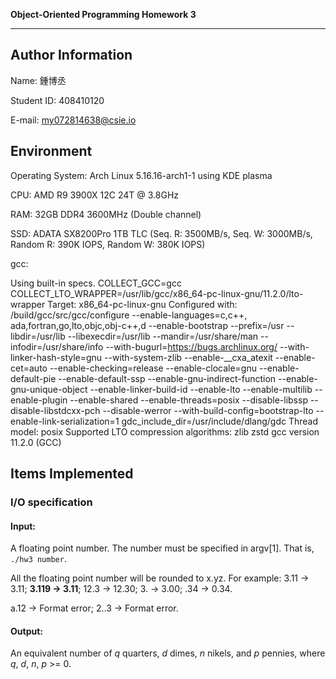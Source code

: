 **Object-Oriented Programming Homework 3**

---
## Author Information

Name: 鍾博丞

Student ID: 408410120

E-mail: my072814638@csie.io



## Environment

Operating System: Arch Linux 5.16.16-arch1-1 using KDE plasma

CPU: AMD R9 3900X 12C 24T @ 3.8GHz

RAM: 32GB DDR4 3600MHz (Double channel)

SSD: ADATA SX8200Pro 1TB TLC (Seq. R: 3500MB/s, Seq. W: 3000MB/s, Random R: 390K IOPS, Random W: 380K IOPS)

gcc: 

Using built-in specs. 
COLLECT_GCC=gcc 
COLLECT_LTO_WRAPPER=/usr/lib/gcc/x86_64-pc-linux-gnu/11.2.0/lto-wrapper 
Target: x86_64-pc-linux-gnu 
Configured with: /build/gcc/src/gcc/configure --enable-languages=c,c++, ada,fortran,go,lto,objc,obj-c++,d --enable-bootstrap --prefix=/usr --libdir=/usr/lib --libexecdir=/usr/lib --mandir=/usr/share/man --infodir=/usr/share/info --with-bugurl=https://bugs.archlinux.org/ --with-linker-hash-style=gnu --with-system-zlib --enable-__cxa_atexit --enable-cet=auto --enable-checking=release --enable-clocale=gnu --enable-default-pie --enable-default-ssp --enable-gnu-indirect-function --enable-gnu-unique-object --enable-linker-build-id --enable-lto --enable-multilib --enable-plugin --enable-shared --enable-threads=posix --disable-libssp --disable-libstdcxx-pch --disable-werror --with-build-config=bootstrap-lto --enable-link-serialization=1 gdc_include_dir=/usr/include/dlang/gdc 
Thread model: posix 
Supported LTO compression algorithms: zlib zstd 
gcc version 11.2.0 (GCC)



## Items Implemented

### I/O specification

#### Input:

A floating point number. The number must be specified in argv[1]. That is, `./hw3 number`.

All the floating point number will be rounded to x.yz. For example: 3.11 -> 3.11; **3.119 -> 3.11**; 12.3 -> 12.30; 3. -> 3.00; .34 -> 0.34.

a.12 -> Format error; 2..3 -> Format error.



#### Output:

An equivalent number of *q* quarters, *d* dimes, *n* nikels, and *p* pennies, where *q*, *d*, *n*, *p* >= 0.

